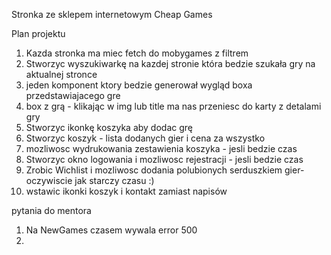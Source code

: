 Stronka ze sklepem internetowym Cheap Games

Plan projektu
1. Kazda stronka ma miec fetch do mobygames z filtrem
2. Stworzyc wyszukiwarkę na kazdej stronie która bedzie szukała gry na aktualnej stronce
3. jeden komponent ktory bedzie generował wygląd boxa przedstawiajacego gre
4. box z grą - klikając w img lub title ma nas przeniesc do karty z detalami gry
5. Stworzyc ikonkę koszyka aby dodac grę
6. Stworzyc koszyk - lista dodanych gier i cena za wszystko
7. mozliwosc wydrukowania zestawienia koszyka - jesli bedzie czas
8. Stworzyc okno logowania i mozliwosc rejestracji - jesli bedzie czas
9. Zrobic Wichlist i mozliwosc dodania polubionych serduszkiem gier- oczywiscie jak starczy czasu :)
10. wstawic ikonki koszyk i kontakt zamiast napisów


pytania do mentora

1. Na NewGames czasem wywala error 500
2. 